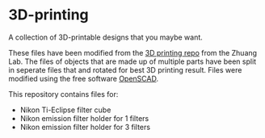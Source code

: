 # 3D-printing
A collection of 3D-printable designs that you maybe want.

These files have been modified from the [3D printing repo](https://github.com/ZhuangLab/3D-printing) from the Zhuang Lab. The files of objects that are made up of multiple parts have been split in seperate files that and rotated for best 3D printing result. Files were modified using the free software [OpenSCAD](https://www.openscad.org/).

This repository contains files for:
* Nikon Ti-Eclipse filter cube
* Nikon emission filter holder for 1 filters
* Nikon emission filter holder for 3 filters
